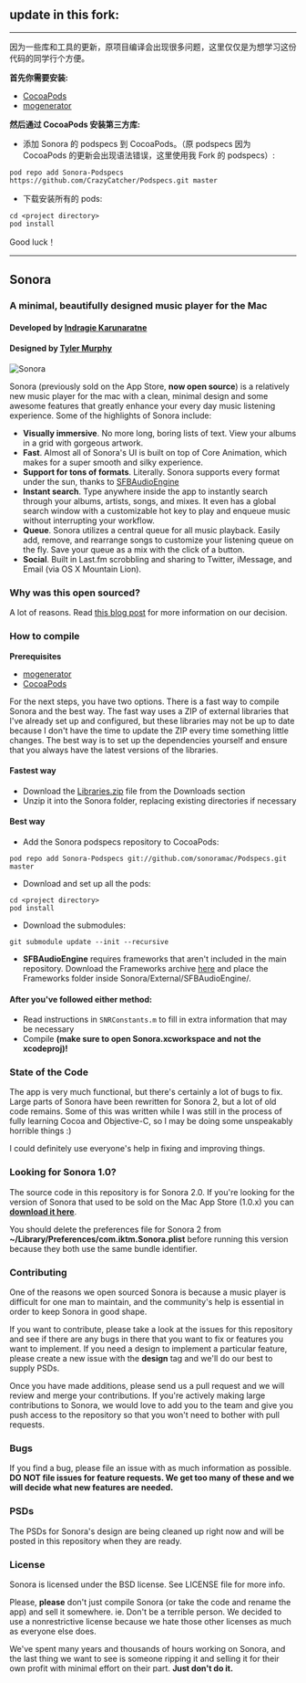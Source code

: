 ## update in this fork:
---

因为一些库和工具的更新，原项目编译会出现很多问题，这里仅仅是为想学习这份代码的同学行个方便。

**首先你需要安装:**

- [CocoaPods](https://github.com/CocoaPods/CocoaPods)
- [mogenerator](https://github.com/rentzsch/mogenerator)

**然后通过 CocoaPods 安装第三方库:**

- 添加 Sonora 的 podspecs 到 CocoaPods。（原 podspecs 因为 CocoaPods 的更新会出现语法错误，这里使用我 Fork 的 podspecs）:

```
pod repo add Sonora-Podspecs https://github.com/CrazyCatcher/Podspecs.git master
```


- 下载安装所有的 pods:

```
cd <project directory>
pod install
```

Good luck！

---

## Sonora
### A minimal, beautifully designed music player for the Mac
#### Developed by [Indragie Karunaratne](http://indragie.com)
#### Designed by [Tyler Murphy](http://twitter.com/tylrmurphy)

![Sonora](https://raw.github.com/sonoramac/Sonora/master/screenshot.png)

Sonora (previously sold on the App Store, **now open source**) is a relatively new music player for the mac with a clean, minimal design and some awesome features that greatly enhance your every day music listening experience. Some of the highlights of Sonora include:

- **Visually immersive**. No more long, boring lists of text. View your albums in a grid with gorgeous artwork.
- **Fast**. Almost all of Sonora's UI is built on top of Core Animation, which makes for a super smooth and silky experience.
- **Support for tons of formats**. Literally. Sonora supports every format under the sun, thanks to [SFBAudioEngine](https://github.com/sonoramac/SFBAudioEngine)
- **Instant search**. Type anywhere inside the app to instantly search through your albums, artists, songs, and mixes. It even has a global search window with a customizable hot key to play and enqueue music without interrupting your workflow.
- **Queue**. Sonora utilizes a central queue for all music playback. Easily add, remove, and rearrange songs to customize your listening queue on the fly. Save your queue as a mix with the click of a button.
- **Social**. Built in Last.fm scrobbling and sharing to Twitter, iMessage, and Email (via OS X Mountain Lion).

### Why was this open sourced?

A lot of reasons. Read [this blog post](http://blog.indragie.com/post/1-2-open-source) for more information on our decision.

### How to compile

**Prerequisites**

- [mogenerator](https://github.com/rentzsch/mogenerator)
- [CocoaPods](https://github.com/CocoaPods/CocoaPods)

For the next steps, you have two options. There is a fast way to compile Sonora  and the best way. The fast way uses a ZIP of external libraries that I've already set up and configured, but these libraries may not be up to date because I don't have the time to update the ZIP every time something little changes. The best way is to set up the dependencies yourself and ensure that you always have the latest versions of the libraries.


#### Fastest way

- Download the [Libraries.zip](https://github.com/downloads/sonoramac/Sonora/Libraries.zip) file from the Downloads section 
- Unzip it into the Sonora folder, replacing existing directories if necessary

#### Best way

- Add the Sonora podspecs repository to CocoaPods:

```
pod repo add Sonora-Podspecs git://github.com/sonoramac/Podspecs.git master
```
- Download and set up all the pods:

```
cd <project directory>
pod install
```
- Download the submodules:

```
git submodule update --init --recursive
```

- **SFBAudioEngine** requires frameworks that aren't included in the main repository. Download the Frameworks archive [here](https://github.com/downloads/sbooth/SFBAudioEngine/Frameworks.tar.bz2) and place the Frameworks folder inside Sonora/External/SFBAudioEngine/. 


#### After you've followed either method:

- Read instructions in `SNRConstants.m` to fill in extra information that may be necessary
- Compile **(make sure to open Sonora.xcworkspace and not the xcodeproj)!**


### State of the Code

The app is very much functional, but there's certainly a lot of bugs to fix. Large parts of Sonora have been rewritten for Sonora 2, but a lot of old code remains. Some of this was written while I was still in the process of fully learning Cocoa and Objective-C, so I may be doing some unspeakably horrible things :)

I could definitely use everyone's help in fixing and improving things.


### Looking for Sonora 1.0?

The source code in this repository is for Sonora 2.0. If you're looking for the version of Sonora that used to be sold on the Mac App Store (1.0.x) you can [**download it here**](https://s3-us-west-2.amazonaws.com/sonora-mac/Sonora_1.0.2.zip).

You should delete the preferences file for Sonora 2 from **~/Library/Preferences/com.iktm.Sonora.plist** before running this version because they both use the same bundle identifier.

### Contributing

One of the reasons we open sourced Sonora is because a music player is difficult for one man to maintain, and the community's help is essential in order to keep Sonora in good shape.

If you want to contribute, please take a look at the issues for this repository and see if there are any bugs in there that you want to fix or features you want to implement. If you need a design to implement a particular feature, please create a new issue with the **design** tag and we'll do our best to supply PSDs.

Once you have made additions, please send us a pull request and we will review and merge your contributions. If you're actively making large contributions to Sonora, we would love to add you to the team and give you push access to the repository so that you won't need to bother with pull requests.

### Bugs

If you find a bug, please file an issue with as much information as possible. **DO NOT file issues for feature requests. We get too many of these and we will decide what new features are needed.**

### PSDs

The PSDs for Sonora's design are being cleaned up right now and will be posted in this repository when they are ready.

### License

Sonora is licensed under the BSD license. See LICENSE file for more info.

Please, **please** don't just compile Sonora (or take the code and rename the app) and sell it somewhere. ie. Don't be a terrible person. We decided to use a nonrestrictive license because we hate those other licenses as much as everyone else does.

We've spent many years and thousands of hours working on Sonora, and the last thing we want to see is someone ripping it and selling it for their own profit with minimal effort on their part. **Just don't do it.**

